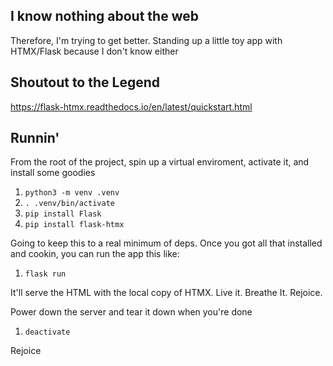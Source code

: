 ## I know nothing about the web
Therefore, I'm trying to get better. Standing up a little toy app with HTMX/Flask because I don't know either

## Shoutout to the Legend
https://flask-htmx.readthedocs.io/en/latest/quickstart.html

## Runnin'
From the root of the project, spin up a virtual enviroment, activate it, and install some goodies
1. `python3 -m venv .venv`
1. `. .venv/bin/activate`
1. `pip install Flask`
1. `pip install flask-htmx`

Going to keep this to a real minimum of deps. Once you got all that installed and cookin, you can run the app this like:
1. `flask run`

It'll serve the HTML with the local copy of HTMX. Live it. Breathe It. Rejoice.

Power down the server and tear it down when you're done
1. `deactivate`

Rejoice